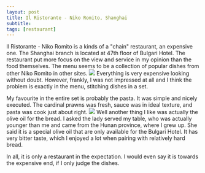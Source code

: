 ```yaml
---
layout: post
title: Il Ristorante - Niko Romito, Shanghai
subtitle: 
tags: [restaurant]
---
```


Il Ristorante - Niko Romito is a kinds of a "chain" restaurant, an expensive one.
The Shanghai branch is located at 47th floor of Bulgari Hotel.
The restaurant put more focus on the view and service in my opinion than the food themselves.
The menu seems to be a collection of popular dishes from other Niko Romito in other sites.
<img src="{{ 'img/Il-Ristorante-Niko-Romito-menu.jpg' | relative_url }}" />
Everything is very expensive looking without doubt.
However, frankly, I was not impressed at all and I think the problem is exactly in the menu, stitching dishes in a set.

My favourite in the entire set is probably the pasta.
It was simple and nicely executed.
The cardinal prawns was fresh, sauce was in ideal texture, and pasta was cook just about right.
<img src="{{ 'img/Il-Ristorante-Niko-Romito-pasta.jpg' | relative_url }}" />
Well another thing I like was actually the olive oil for the bread.
I asked the lady served my table, who was actually younger than me and came from the Hunan province, where I grew up.
She said it is a special olive oil that are only available for the Bulgari Hotel.
It has very bitter taste, which I enjoyed a lot when pairing with relatively hard bread.

In all, it is only a restaurant in the expectation.
I would even say it is towards the expensive end, if I only judge the dishes.
